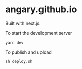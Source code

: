 # angary.github.io

Built with next.js.

To start the development server

```sh
yarn dev
```

To publish and upload

```
sh deploy.sh
```
